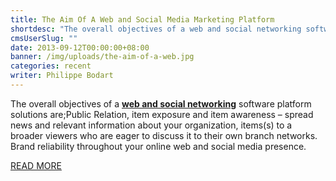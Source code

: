 ```yaml
---
title: The Aim Of A Web and Social Media Marketing Platform
shortdesc: "The overall objectives of a web and social networking software platform solutions are;Public Relation, item exposure and item awareness – spread news and relevant information about your organization, items(s) to a broader viewers who are eager to discuss it to their own branch networks. Brand reliability throughout your online web and social media presence."
cmsUserSlug: ""
date: 2013-09-12T00:00:00+08:00
banner: /img/uploads/the-aim-of-a-web.jpg
categories: recent
writer: Philippe Bodart
---
```


The overall objectives of a **[web and social networking](http://webfactoriesportal.webtools2go.com/)** software platform solutions are;Public Relation, item exposure and item awareness – spread news and relevant information about your organization, items(s) to a broader viewers who are eager to discuss it to their own branch networks. Brand reliability throughout your online web and social media presence.

[READ MORE](http://webfactories.wordpress.com/2012/09/04/the-aim-of-a-web-and-social-media-marketing-platform/)

  